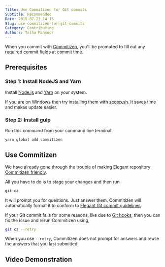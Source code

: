 ```yaml
---
Title: Use Commitizen for Git commits
Subtitle: Recommended
Date: 2019-07-22 14:15
Slug: use-commitizen-for-git-commits
Category: Contributing
Authors: Talha Mansoor
---
```


When you commit with [Commitizen](https://github.com/commitizen/cz-cli), you'll be prompted to fill out any required commit fields at commit time.

## Prerequisites

### Step 1: Install NodeJS and Yarn

Install [Node.js](https://nodejs.org/en/download/) and [Yarn](https://yarnpkg.com/en/docs/install) on your system.

If you are on Windows then try installing them with [scoop.sh](https://scoop.sh/). It saves time and makes update easier.

### Step 2: Install gulp

Run this command from your command line terminal.

```bash
yarn global add commitizen
```

## Use Commitizen

We have already gone through the trouble of making Elegant repository [Commitizen friendly](https://github.com/commitizen/cz-cli#making-your-repo-commitizen-friendly).

All you have to do is to stage your changes and then run

```bash
git-cz
```

It will prompt you for questions. Just answer them. Commitizen will automatically format it to conform to [Elegant Git commit guidelines]({filename}./git-commit-guidelines.md).

If your Git commit fails for some reasons, like due to [Git hooks]({filename}./pre-commit.md), then you can fix the issue and rerun Commitizen using,

```bash
git cz --retry
```

When you use `--retry`, Commitizen does not prompt for answers and reuse the answers that you last submitted.

## Video Demonstration

<script id="asciicast-258540" src="https://asciinema.org/a/258540.js" async></script>
